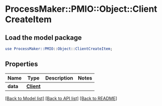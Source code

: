 # ProcessMaker::PMIO::Object::ClientCreateItem

## Load the model package
```perl
use ProcessMaker::PMIO::Object::ClientCreateItem;
```

## Properties
Name | Type | Description | Notes
------------ | ------------- | ------------- | -------------
**data** | [**Client**](Client.md) |  | 

[[Back to Model list]](../README.md#documentation-for-models) [[Back to API list]](../README.md#documentation-for-api-endpoints) [[Back to README]](../README.md)


